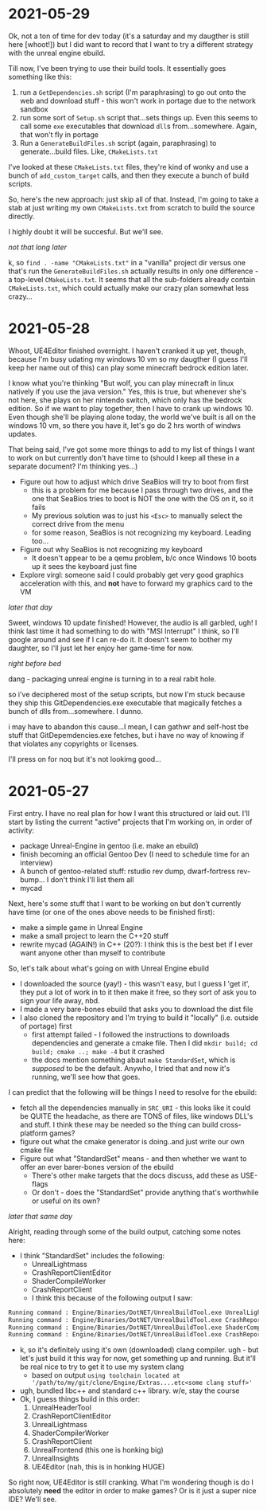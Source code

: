 2021-05-29
==========

Ok, not a ton of time for dev today (it's a saturday and my daugther is still
here [whoot!]) but I did want to record that I want to try a different strategy
with the unreal engine ebuild.

Till now, I've been trying to use their build tools. It essentially goes
something like this:

1. run a `GetDependencies.sh` script (I'm paraphrasing) to go out onto the web
   and download stuff - this won't work in portage due to the network sandbox
2. run some sort of `Setup.sh` script that...sets things up. Even this seems to
   call some `exe` executables that download `dll`s from...somewhere. Again,
   that won't fly in portage
3. Run a `GenerateBuildFiles.sh` script (again, paraphrasing) to
   generate...build files. Like, `CMakeLists.txt`

I've looked at these `CMakeLists.txt` files, they're kind of wonky and use a
bunch of `add_custom_target` calls, and then they execute a bunch of build
scripts.

So, here's the new approach: just skip all of that. Instead, I'm going to take a
stab at just writing my own `CMakeLists.txt` from scratch to build the source
directly.

I highly doubt it will be succesful. But we'll see.

_not that long later_

k, so `find . -name "CMakeLists.txt"` in a "vanilla" project dir versus one
that's run the `GenerateBuildFiles.sh` actually results in only one difference -
a top-level `CMakeLists.txt`. It seems that all the sub-folders already contain
`CMakeLists.txt`, which could actually make our crazy plan somewhat less
crazy...

2021-05-28
==========

Whoot, UE4Editor finished overnight. I haven't cranked it up yet, though,
because I'm busy udating my windows 10 vm so my daugther (I guess I'll keep her
name out of  this) can play some minecraft bedrock edition later.

I know what you're thinking "But wolf, you can play minecraft in linux natively
if you use the java version." Yes, this is true, but whenever she's not here,
she plays on her nintendo switch, which only has the bedrock edition. So if we
want to play together, then I have to crank up windows 10. Even though she'll be
playing alone today, the world we've built is all on the windows 10 vm, so there
you have it, let's go do 2 hrs worth of windws updates.

That being said, I've got some more things to add to my list of  things I want
to work on but currently don't have time to (should I keep all these in a
separate document? I'm thinking yes...)

- Figure out how to adjust which drive SeaBios will try to boot from first
    - this is a problem for me because I pass through two drives, and the one
      that SeaBios tries to boot is NOT the one with the OS on it, so it fails
    - My previous solution was to just his `<Esc>` to manually select the
      correct drive from the menu
    - for some reason, SeaBios is not recognizing my keyboard. Leading too...
- Figure out why SeaBios is not recognizing my keyboard
    - It doesn't appear to be a qemu problem, b/c once Windows 10 boots up it
      sees the keyboard just fine
- Explore virgl: someone said I could probably get very good graphics
  acceleration with this, and **not** have to forward my graphics card to the VM

_later that day_

Sweet, windows 10 update finished! However, the audio is all garbled, ugh! I
think last time it had something to do with "MSI Interrupt" I think, so I'll
google around and see if I can re-do it. It doesn't seem to bother my daughter,
so I'll just let her enjoy her game-time for now.

_right before bed_

dang - packaging unreal engine is turning in to a real rabit hole.

so i've deciphered most of the setup scripts, but now I'm stuck because they
ship this GitDependencies.exe executable that magically fetches a bunch of dlls
from...somewhere. I dunno.

i may have to abandon this cause...I mean, I can gathwr and self-host tbe stuff
that GitDepemdencies.exe fetches, but i have no way of knowing if that violates
any copyrights or licenses.

I'll press on for noq but it's not lookimg good...

2021-05-27
==========

First entry. I have no real plan for how I want this structured or laid out.
I'll start by listing the current "active" projects that I'm working on, in
order of activity:

- package Unreal-Engine in gentoo (i.e. make an ebuild)
- finish becoming an official Gentoo Dev (I need to schedule time for an
  interview)
- A bunch of gentoo-related stuff: rstudio rev dump, dwarf-fortress rev-bump...
  I don't think I'll list them all
- mycad

Next, here's some stuff that I want to be working on but don't currently have
time (or one of the ones above needs to be finished first):

- make a simple game in Unreal Engine
- make a small project to learn the C++20 stuff
- rewrite mycad (AGAIN!) in C++ (20?): I think this is the best bet if I ever
  want anyone other than myself to contribute

So, let's talk about what's going on with Unreal Engine ebuild

- I downloaded the source (yay!) - this wasn't easy, but I guess I 'get it',
  they put a lot of work in to it then make it free, so they sort of ask you to
  sign your life away, nbd.
- I made a very bare-bones ebuild that asks you to download the dist file
- I also cloned the repository and I'm trying to build it "locally" (i.e.
  outside of portage) first
    - first attempt failed - I followed the instructions to downloads
      dependencies and generate a cmake file. Then I did `mkdir build; cd build;
      cmake ..; make -4` but it crashed
    - the docs mention something abaut `make StandardSet`, which is _supposed_
      to be the default. Anywho, I tried that and now it's running, we'll see
      how that goes.

I can predict that the following will be things I need to resolve for the
ebuild:

- fetch all the dependencies manually in `SRC_URI` - this looks like it could be
  QUITE the headache, as there are TONS of files, like windows DLL's and stuff.
  I think these may be needed so the thing can build cross-platform games?
- figure out what the cmake generator is doing..and just write our own cmake
  file
- Figure out what "StandardSet" means - and then whether we want to offer an
  ever barer-bones version of the ebuild
    - There's other make targets that the docs discuss, add these as USE-flags
    - Or don't - does the "StandardSet" provide anything that's worthwhile or
      useful on its own?

_later that same day_

Alright, reading through some of the build output, catching some notes here:

- I think "StandardSet" includes the following:
    - UnrealLightmass
    - CrashReportClientEditor
    - ShaderCompileWorker
    - CrashReportClient
    - I think this because of the following output I saw:
```sh
Running command : Engine/Binaries/DotNET/UnrealBuildTool.exe UnrealLightmass Linux Development
Running command : Engine/Binaries/DotNET/UnrealBuildTool.exe CrashReportClientEditor Linux Shipping
Running command : Engine/Binaries/DotNET/UnrealBuildTool.exe ShaderCompileWorker Linux Development
Running command : Engine/Binaries/DotNET/UnrealBuildTool.exe CrashReportClient Linux Shipping
```
- k, so it's definitely using it's own (downloaded) clang compiler. ugh - but
  let's just build it this way for now, get something up and running. But it'll
  be real nice to try to get it to use my system clang
    - based on output `using toolchain located at
      '/path/to/my/git/clone/Engine/Extras....etc<some clang stuff>'`
- ugh, bundled libc++ and standard c++ library. w/e, stay the course
- Ok, I guess things build in this order:
    1. UnrealHeaderTool
    2. CrashReportClientEditor
    3. UnrealLightmass
    4. ShaderCompilerWorker
    5. CrashReportClient
    6. UnrealFrontend (this one is honking big)
    7. UnrealInsights
    8. UE4Editor (nah, this is in honking HUGE)

So right now, UE4Editor is still cranking. What I'm wondering though is do I
absolutely **need** the editor in order to make games? Or is it just a super
nice IDE? We'll see.
